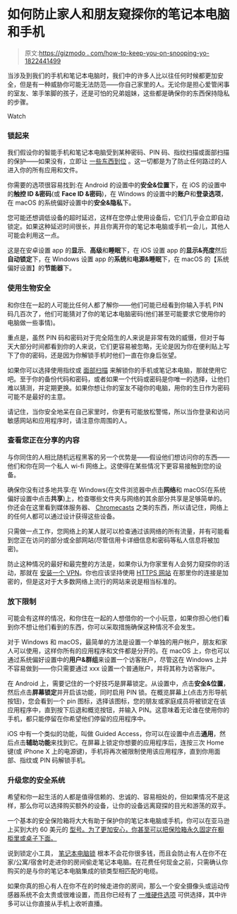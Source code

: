 # 如何防止家人和朋友窥探你的笔记本电脑和手机

> 原文:[https://gizmodo . com/how-to-keep-you-on-snooping-yo-1822441499](https://gizmodo.com/how-to-keep-your-family-and-friends-from-snooping-on-yo-1822441499)

当涉及到我们的手机和笔记本电脑时，我们中的许多人比以往任何时候都更加安全，但是有一种威胁你可能无法防范——你自己家里的人。无论你是担心爱管闲事的室友、笨手笨脚的孩子，还是可怕的兄弟姐妹，这些都是确保你的东西保持隐私的步骤。

Watch

### **锁起来**

我们假设你的智能手机和笔记本电脑受到某种密码、PIN 码、指纹扫描或面部扫描的保护——如果没有，立即让 [一些东西到位](https://fieldguide.gizmodo.com/whats-the-most-secure-way-to-lock-your-smartphone-1796948710) 。这一切都是为了防止任何路过的人进入你的所有应用和文件。

你需要的选项很容易找到:在 Android 的设置中的**安全&位置**下，在 iOS 的设置中的**触控 ID &密码**(或 **Face ID &密码**)，在 Windows 的设置中的**账户**和**登录选项**，在 macOS 的系统偏好设置中的**安全&隐私**下。

您可能还想调低设备的超时延迟，这样在您停止使用设备后，它们几乎会立即自动锁定。如果这种延迟时间很长，并且你离开你的笔记本电脑或手机一会儿，其他人可能会利用这一点。

这是在安卓设置 app 的**显示**、**高级**和**睡眠**下，在 iOS 设置 app 的**显示&亮度**然后**自动锁定**下，在 Windows 设置 app 的**系统**和**电源&睡眠**下，在 macOS 的【系统偏好设置】的**节能器**下。

### **使用生物安全**

和你住在一起的人可能比任何人都了解你——他们可能已经看到你输入手机 PIN 码几百次了，他们可能猜对了你的笔记本电脑密码(他们甚至可能要求它使用你的电脑做一些事情)。

重点是，虽然 PIN 码和密码对于完全陌生的人来说是非常有效的威慑，但对于每天大部分时间都看到你的人来说，它们更容易被忽略，无论是因为你在便利贴上写下了你的密码，还是因为你解锁手机时他们一直在你身后张望。

如果你可以选择使用指纹或 [面部扫描](https://gizmodo.com/face-id-is-unstoppable-1822415803) 来解锁你的手机或笔记本电脑，那就使用它吧。至于你的备份代码和密码，或者如果一个代码或密码是你唯一的选择，让他们难以猜测，并定期更换。如果你想让你的室友不碰你的电脑，用你的生日作为密码可能不是最好的主意。

请记住，当你安全地呆在自己家里时，你更有可能放松警惕，所以当你登录和访问敏感网站和应用程序时，请注意你周围的人。

### **查看您正在分享的内容**

与你同住的人相比随机远程黑客的另一个优势是——假设他们想访问你的东西——他们和你在同一个私人 wi-fi 网络上。这使得在某些情况下更容易接触到您的设备。

确保你没有过多地共享:在 Windows(在文件浏览器中点击**网络**和 macOS(在系统偏好设置中点击**共享**)上，检查哪些文件夹与网络的其余部分共享是足够简单的。你还会在这里看到媒体服务器、 [Chromecasts](https://fieldguide.gizmodo.com/10-tricks-to-make-yourself-a-chromecast-master-1606622927) 之类的东西，所以请记住，网络上的任何人都可以通过设计获得这些设备。

只需做一点工作，您网络上的某人就可以检查通过该网络的所有流量，并有可能看到您正在访问的部分或全部网站(尽管信用卡详细信息和密码等私人信息将被加密)。

防止这种情况的最好和最完整的方法是，如果你认为你家里有人会努力窥探你的活动，那就在 [安装一个 VPN](https://gizmodo.com/opera-now-has-a-totally-free-and-unlimited-built-in-vpn-1772216276)。你也应该坚持使用 [HTTPS 网站](https://fieldguide.gizmodo.com/how-https-website-security-is-make-the-internet-safer-f-1794166995) 在那里你的连接是加密的，但是这对于大多数网络上流行的网站来说是相当标准的。

### **放下限制**

可能会有这样的情况，和你住在一起的人想借你的一个小玩意，如果你担心他们看到你不想让他们看到的东西，你可以采取措施确保这种情况不会发生。

对于 Windows 和 macOS，最简单的方法是设置一个单独的用户帐户，朋友和家人可以使用，这样你所有的应用程序和文件都是分开的。在 macOS 上，你也可以通过系统偏好设置中的**用户&群组**来设置一个访客账户，尽管这在 Windows 上并不容易做到——你只需要通过 xxx 设置一个普通账户，并将其称为访客账户。

在 Android 上，需要记住的一个好技巧是屏幕锁定。从设置中，点击**安全&位置**，然后点击**屏幕锁定**并开启该功能，同时启用 PIN 锁。在概览屏幕上(点击方形导航按钮)，您会看到一个 pin 图标，选择该图标，您的朋友或家庭成员将被锁定在该应用程序中，直到按下后退和概览按钮，并输入 PIN。这意味着无论谁在使用你的手机，都只能停留在你希望他们停留的应用程序中。

iOS 中有一个类似的功能，叫做 Guided Access，你可以在设置中点击**通用**，然后点击**辅助功能**来找到它。在屏幕上锁定你想要的应用程序后，连按三次 Home 键(或 iPhone X 上的电源键)，手机将再次被限制使用该应用程序，直到你用面部、指纹或 PIN 码解锁手机。

### **升级您的安全系统**

希望和你一起生活的人都是值得信赖的、忠诚的、容易相处的，但如果情况不是这样，那么你可以选择购买额外的设备，让你的设备远离窥探的目光和游荡的双手。

一个基本的安全保险箱将大大有助于保护你的笔记本电脑或手机，你可以在亚马逊 上买到大约 60 美元的 [型号。为了更加安心，你甚至可以把保险箱永久固定在橱柜里或桌子下面。](https://www.amazon.com/AmazonBasics-Security-Safe-0-7-Cubic-Feet/dp/B01BGY010C/?asc_campaign=InlineText&asc_refurl=https://gizmodo.com/how-to-keep-your-family-and-friends-from-snooping-on-yo-1822441499&asc_source=&tag=kinjagizmodolink-20)

说到锁定小工具， [笔记本电脑锁](https://www.amazon.com/Kensington-Portable-Combination-Laptops-Devices/dp/B005J7Y7UI/?asc_campaign=InlineText&asc_refurl=https://gizmodo.com/how-to-keep-your-family-and-friends-from-snooping-on-yo-1822441499&asc_source=&tag=kinjagizmodolink-20) 根本不会花你很多钱，而且会防止有人在你不在家/公寓/宿舍时走进你的房间偷走笔记本电脑。在花费任何现金之前，只需确认你购买的是与你的笔记本电脑集成的锁类型相匹配的电缆。

如果你真的担心有人在你不在的时候走进你的房间，那么一个安全摄像头或运动传感器系统不会太贵或很难设置，而且你已经有了 [一堆硬件选项](https://www.arlo.com/en-us/) 可供选择，其中许多可以让你直接从手机上收听直播。